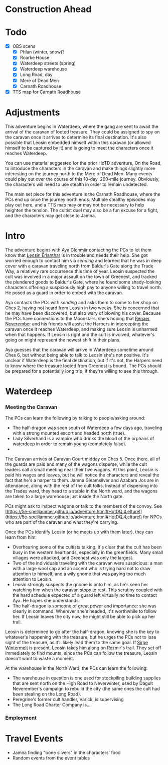# Construction Ahead

# Todo

- [x]  OBS scens
    - [x]  Phlan (winter, snow)?
    - [x]  Roarke House
    - [x]  Waterdeep streets (spring)
    - [x]  Waterdeep warehouse
    - [x]  Long Road, day
    - [x]  Mere of Dead Men
    - [x]  Carnath Roadhouse
- [x]  TTS map for Carnath Roadhouse

# Adjustments

This adventure begins in Waterdeep, where the gang are sent to await the arrival of the caravan of looted treasure. They could be assigned to spy on the caravan once it arrives to determine its final destination. It's also possible that Leosin embedded himself within this caravan (or allowed himself to be captured by it) and is going to meet the characters once it reaches Waterdeep.

You can use material suggested for the prior HoTD adventure, On the Road, to introduce the characters in the caravan and make things slightly more interesting on the journey north to the Mere of Dead Men. Many events could play out over the course of this 10-day, 200-mile journey. Obviously, the characters will need to use stealth in order to remain undetected.

The main set piece for this adventure is the Carnath Roadhouse, where the PCs end up once the journey north ends. Multiple stealthy episodes may play out here, and a TTS map may or may not be necessary to help heighten the tension. The cultist duel may also be a fun excuse for a fight, and the characters may get close to Jamna.

# Intro

The adventure begins with [Aya Glenmiir](../Characters/Aya%20Glenmiir.md) contacting the PCs to let them know that [Leosin Erlanthar](../Characters/Leosin%20Erlanthar.md) is in trouble and needs their help. She got worried enough to contact him via *sending* and learned that he was in deep cover with a caravan traveling north from Baldur's Gate along the Trade Way, a relatively rare occurrence this time of year. Leosin suspected the cult was involved in a major assault on the town of Greenest, and tracked the plundered goods to Baldur's Gate, where he found some shady-looking characters offering a suspiciously high pay to anyone willing to travel north. He posed as a guard in order to embed with the caravan.

Aya contacts the PCs with *sending* and asks them to come to her shop on Ches 2, having not heard from Leosin in two weeks. She is concerned that he may have been discovered, but also wary of blowing his cover. Because the PCs have connections to the Moonstars, she's hoping that [Renaer Neverember](../Characters/Renaer%20Neverember.md) and his friends will assist the Harpers in intercepting the caravan once it reaches Waterdeep, and making sure Leosin is unharmed when that happens. If Leosin is right and the cult is involved, whatever's going on might represent the newest shift in their plans.

Aya guesses that the caravan will arrive in Waterdeep sometime around Ches 6, but without being able to talk to Leosin she's not positive. It's unclear if Waterdeep is the final destination, but if it's not, the Harpers need to know where the treasure looted from Greenest is bound. The PCs should be prepared for a potentially long trip, if they're willing to see this through.

# Waterdeep

### Meeting the Caravan

The PCs can learn the following by talking to people/asking around:

- The half-dragon was seen south of Waterdeep a few days ago, traveling with a strong mounted escort and headed north (true).
- Lady Silverhand is a vampire who drinks the blood of the orphans of waterdeep in order to remain young (completely false).
- 

The Caravan arrives at Caravan Court midday on Ches 5. Once there, all of the guards are paid and many of the wagons disperse, while the cult leaders call a small meeting near their five wagons. At this point, Leosin is paid his wages and leaves, but he will notice the characters and reveal the fact that he's a harper to them. Jamna Gleamsilver and Azabara Jos are in attendance, along with the rest of the cult folks. Instead of dispersing into the Trades ward, they head to a stable in the North ward, and the wagons are taken to a large warehouse just inside the North gate.

PCs might ask to inspect wagons or talk to the members of the convoy. See [https://5e-spelljammer.github.io/adventure.html#HotDQ,4,elturel](https://5e-spelljammer.github.io/adventure.html#HotDQ,4,elturel) for NPCs who are part of the caravan and what they're carrying.

Once the PCs identify Leosin (or he meets up with them later), they can learn from him:

- Overhearing some of the cultists talking, it's clear that the cult has been busy in the western heartlands, especially in the greenfields. Many small villages were attacked, and Greenest was only the largest.
- Two of the individuals traveling with the caravan were suspicious: a man with a large wool cap and an accent who is trying hard not to draw attention to himself, and a wily gnome that was paying too much attention to Leosin.
- Leosin strongly suspects the gnome is onto him, as he's seen her watching him when the caravan stops to rest. This scrutiny coupled with the hard schedule expected of a guard left virtually no time to contact Aya. He hopes she understands.
- The half-dragon is someone of great power and importance; she was clearly in command. Wherever she's headed, it's worthwhile to follow her. If Leosin leaves the city now, he might still be able to pick up her trail.

Leosin is determined to go after the half-dragon, knowing she is the key to whatever's happening with the treasure, but he urges the PCs not to lose sight of the treasure, as it'll likely lead them to the same goal. If [Sirge Wintermelt](../Characters/Sirge%20Wintermelt/%21index.md) is present, Leosin takes him along on Rezmir's trail. They set off immediately to find mounts; since the PCs can follow the treasure, Leosin doesn't want to waste a moment.

At the warehouse in the North Ward, the PCs can learn the following:

- The warehouse in question is one used for stockpiling building supplies that are sent north on the High Road to Neverwinter, used by Dagult Neverember's campaign to rebuild the city (the same ones the cult had been stealing on the Long Road).
- Peregrine's former cult handler, Varick, is supervising
- The Long Road Charter Company is...

### Employment

# Travel Events

- Jamna finding "bone slivers" in the characters' food
- Random events from the event tables